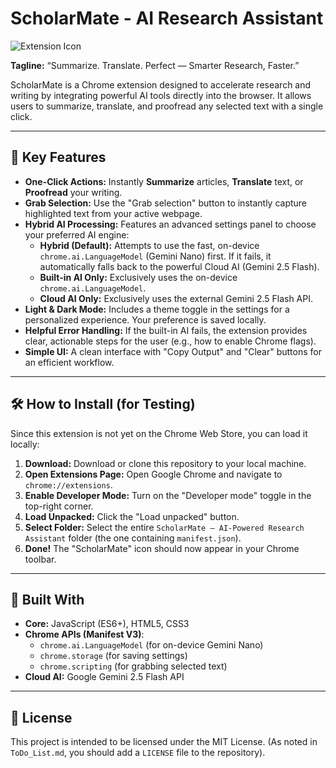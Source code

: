 # ScholarMate - AI Research Assistant

![Extension Icon](ScholarMate%20–%20AI-Powered%20Research%20Assistant/icons/icon48.png)

**Tagline:** “Summarize. Translate. Perfect — Smarter Research, Faster.”

ScholarMate is a Chrome extension designed to accelerate research and writing by integrating powerful AI tools directly into the browser. It allows users to summarize, translate, and proofread any selected text with a single click.

---

## 🚀 Key Features

* **One-Click Actions:** Instantly **Summarize** articles, **Translate** text, or **Proofread** your writing.
* **Grab Selection:** Use the "Grab selection" button to instantly capture highlighted text from your active webpage.
* **Hybrid AI Processing:** Features an advanced settings panel to choose your preferred AI engine:
    * **Hybrid (Default):** Attempts to use the fast, on-device `chrome.ai.LanguageModel` (Gemini Nano) first. If it fails, it automatically falls back to the powerful Cloud AI (Gemini 2.5 Flash).
    * **Built-in AI Only:** Exclusively uses the on-device `chrome.ai.LanguageModel`.
    * **Cloud AI Only:** Exclusively uses the external Gemini 2.5 Flash API.
* **Light & Dark Mode:** Includes a theme toggle in the settings for a personalized experience. Your preference is saved locally.
* **Helpful Error Handling:** If the built-in AI fails, the extension provides clear, actionable steps for the user (e.g., how to enable Chrome flags).
* **Simple UI:** A clean interface with "Copy Output" and "Clear" buttons for an efficient workflow.

---

## 🛠️ How to Install (for Testing)

Since this extension is not yet on the Chrome Web Store, you can load it locally:

1.  **Download:** Download or clone this repository to your local machine.
2.  **Open Extensions Page:** Open Google Chrome and navigate to `chrome://extensions`.
3.  **Enable Developer Mode:** Turn on the "Developer mode" toggle in the top-right corner.
4.  **Load Unpacked:** Click the "Load unpacked" button.
5.  **Select Folder:** Select the entire `ScholarMate – AI-Powered Research Assistant` folder (the one containing `manifest.json`).
6.  **Done!** The "ScholarMate" icon should now appear in your Chrome toolbar.

---

## 🔧 Built With

* **Core:** JavaScript (ES6+), HTML5, CSS3
* **Chrome APIs (Manifest V3)**:
    * `chrome.ai.LanguageModel` (for on-device Gemini Nano)
    * `chrome.storage` (for saving settings)
    * `chrome.scripting` (for grabbing selected text)
* **Cloud AI:** Google Gemini 2.5 Flash API

---

## 📄 License

This project is intended to be licensed under the MIT License. (As noted in `ToDo_List.md`, you should add a `LICENSE` file to the repository).
